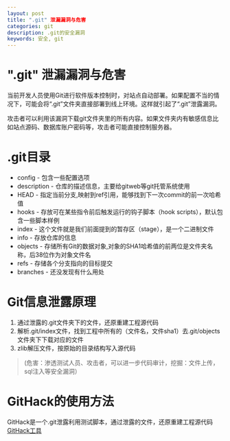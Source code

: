 ```yaml
---
layout: post
title: ".git" 泄漏漏洞与危害
categories: git
description: .git的安全漏洞
keywords: 安全, git
---
```



# ".git" 泄漏漏洞与危害
当前开发人员使用Git进行软件版本控制时，对站点自动部署。如果配置不当的情况下，可能会将“.git”文件夹直接部署到线上环境。这样就引起了“.git”泄露漏洞。

攻击者可以利用该漏洞下载git文件夹里的所有内容。如果文件夹内有敏感信息比如站点源码、数据库账户密码等，攻击者可能直接控制服务器。


# .git目录

 - config - 包含一些配置选项
 - description - 仓库的描述信息，主要给gitweb等git托管系统使用
 - HEAD - 指定当前分支,映射到ref引用，能够找到下一次commit的前一次哈希值
 - hooks - 存放可在某些指令前后触发运行的钩子脚本（hook scripts），默认包含一些脚本样例
 - index - 这个文件就是我们前面提到的暂存区（stage），是一个二进制文件
 - info - 存放仓库的信息
 - objects - 存储所有Git的数据对象,对象的SHA1哈希值的前两位是文件夹名称，后38位作为对象文件名
 - refs - 存储各个分支指向的目标提交
 - branches - 还没发现有什么用处


# Git信息泄露原理
1. 通过泄露的.git文件夹下的文件，还原重建工程源代码
2. 解析.git/index文件，找到工程中所有的（文件名，文件sha1）去.git/objects文件夹下下载对应的文件
3. zlib解压文件，按原始的目录结构写入源代码
> (危害：渗透测试人员、攻击者，可以进一步代码审计，挖掘：文件上传，sql注入等安全漏洞）


# GitHack的使用方法
GitHack是一个.git泄露利用测试脚本，通过泄露的文件，还原重建工程源代码
[GitHack工具](https://github.com/WangYihang/GitHacker)

